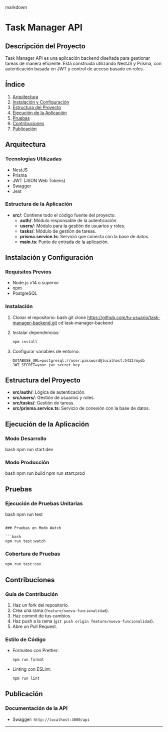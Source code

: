 markdown
# Task Manager API

## Descripción del Proyecto

Task Manager API es una aplicación backend diseñada para gestionar tareas de manera eficiente. Está construida utilizando NestJS y Prisma, con autenticación basada en JWT y control de acceso basado en roles.

## Índice

1. [Arquitectura](#arquitectura)
2. [Instalación y Configuración](#instalación-y-configuración)
3. [Estructura del Proyecto](#estructura-del-proyecto)
4. [Ejecución de la Aplicación](#ejecución-de-la-aplicación)
5. [Pruebas](#pruebas)
6. [Contribuciones](#contribuciones)
7. [Publicación](#publicación)

## Arquitectura

### Tecnologías Utilizadas

- NestJS
- Prisma
- JWT (JSON Web Tokens)
- Swagger
- Jest

### Estructura de la Aplicación

- **src/**: Contiene todo el código fuente del proyecto.
  - **auth/**: Módulo responsable de la autenticación.
  - **users/**: Módulo para la gestión de usuarios y roles.
  - **tasks/**: Módulo de gestión de tareas.
  - **prisma.service.ts**: Servicio que conecta con la base de datos.
  - **main.ts**: Punto de entrada de la aplicación.

## Instalación y Configuración

### Requisitos Previos

- Node.js v14 o superior
- npm
- PostgreSQL

### Instalación

1. Clonar el repositorio:
  bash
   git clone https://github.com/tu-usuario/task-manager-backend.git
   cd task-manager-backend



2. Instalar dependencias:
   ```bash
   npm install
   ```
3. Configurar variables de entorno:
   ```plaintext
   DATABASE_URL=postgresql://user:password@localhost:5432/mydb
   JWT_SECRET=your_jwt_secret_key
   ```

## Estructura del Proyecto

- **src/auth/**: Lógica de autenticación.
- **src/users/**: Gestión de usuarios y roles.
- **src/tasks/**: Gestión de tareas.
- **src/prisma.service.ts**: Servicio de conexión con la base de datos.

## Ejecución de la Aplicación

### Modo Desarrollo

bash
npm run start:dev


### Modo Producción

bash
npm run build
npm run start:prod


## Pruebas

### Ejecución de Pruebas Unitarias

bash
npm run test
```

### Pruebas en Modo Watch

```bash
npm run test:watch
```

### Cobertura de Pruebas

```bash
npm run test:cov
```

## Contribuciones

### Guía de Contribución

1. Haz un fork del repositorio.
2. Crea una rama (`feature/nueva-funcionalidad`).
3. Haz commit de tus cambios.
4. Haz push a la rama (`git push origin feature/nueva-funcionalidad`).
5. Abre un Pull Request.

### Estilo de Código

- Formateo con Prettier:
  ```bash
  npm run format
  ```
- Linting con ESLint:
  ```bash
  npm run lint
  ```

## Publicación

### Documentación de la API

- Swagger: `http://localhost:3000/api`

---
